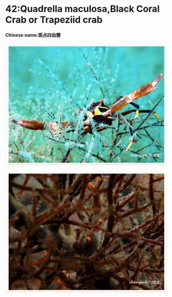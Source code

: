 # 42:Quadrella maculosa,Black Coral Crab or Trapeziid crab

#### Chinese name:斑点四齿蟹

![](../../.gitbook/assets/quadrella-maculosa.jpg)

![juvenile](../../.gitbook/assets/quadrella-maculosa%20%282%29.jpg)

